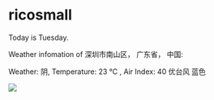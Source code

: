 # ricosmall

Today is Tuesday.

Weather infomation of 深圳市南山区， 广东省， 中国: 

Weather: 阴, Temperature: 23 ℃ , Air Index: 40 优台风 蓝色

<img src="https://github-readme-stats.vercel.app/api?username=ricosmall&show_icons=true" />
